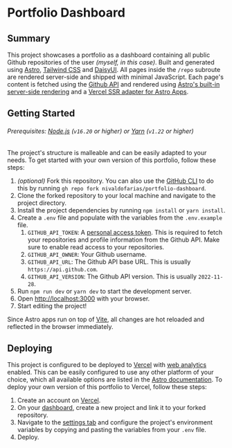 # Portfolio Dashboard

## Summary

This project showcases a portfolio as a dashboard containing all public Github repositories of the user _(myself, in this case)_. Built and generated using [Astro](https://astro.build/), [Tailwind CSS](https://tailwindcss.com/) and [DaisyUI](https://daisyui.com/). All pages inside the `/repo` subroute are rendered server-side and shipped with minimal JavaScript. Each page's content is fetched using the [Github API](https://docs.github.com/en/rest) and rendered using [Astro's built-in server-side rendering](https://docs.astro.build/en/guides/server-side-rendering/) and a [Vercel SSR adapter for Astro Apps](https://docs.astro.build/en/guides/integrations-guide/vercel/).

## Getting Started

###### Prerequisites: [Node.js](https://nodejs.org/en/) (`v16.20` or higher) or [Yarn](https://yarnpkg.com/) (`v1.22` or higher)

The project's structure is malleable and can be easily adapted to your needs. To get started with your own version of this portfolio, follow these steps:

1. _(optional)_ Fork this repository. You can also use the [GitHub CLI](https://cli.github.com/) to do this by running `gh repo fork nivaldofarias/portfolio-dashboard`.
2. Clone the forked repository to your local machine and navigate to the project directory.
3. Install the project dependencies by running `npm install` or `yarn install`.
4. Create a `.env` file and populate with the variables from the `.env.example` file.
   1. `GITHUB_API_TOKEN`: A [personal access token](https://docs.github.com/en/github/authenticating-to-github/keeping-your-account-and-data-secure/creating-a-personal-access-token). This is required to fetch your repositories and profile information from the Github API. Make sure to enable read access to your repositories.
   2. `GITHUB_API_OWNER`: Your Github username.
   3. `GITHUB_API_URL`: The Github API base URL. This is usually `https://api.github.com`.
   4. `GITHUB_API_VERSION`: The Github API version. This is usually `2022-11-28`.
5. Run `npm run dev` or `yarn dev` to start the development server.
6. Open [http://localhost:3000](http://localhost:3000) with your browser.
7. Start editing the project!

Since Astro apps run on top of [Vite](https://vitejs.dev/), all changes are hot reloaded and reflected in the browser immediately.

## Deploying

This project is configured to be deployed to [Vercel](https://vercel.com/) with [web analytics](https://vercel.com/docs/concepts/analytics) enabled. This can be easily configured to use any other platform of your choice, which all available options are listed in the [Astro documentation](https://docs.astro.build/en/guides/deploy/). To deploy your own version of this portfolio to Vercel, follow these steps:

1. Create an account on [Vercel](https://vercel.com/).
2. On your [dashboard](https://vercel.com/dashboard), create a new project and link it to your forked repository.
3. Navigate to the [settings tab](https://vercel.com/nivaldofarias/portfolio-dashboard/settings) and configure the project's environment variables by copying and pasting the variables from your `.env` file.
4. Deploy.
